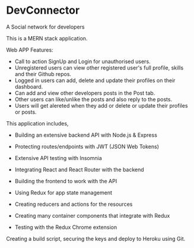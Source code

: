 # DevConnector

A Social network for developers

This is a MERN stack application.

Web APP Features:

- Call to action SignUp and Login for unauthorised users.
- Unregistered users can view other registered user's full profile, skills and their Github repos.
- Logged in users can add, delete and update their profiles on their dashboard.
- Can add and view other developers posts in the Post tab.
- Other users can like/unlike the posts and also reply to the posts.
- Users will get alereted when they add or delete or update their profiles or posts.

This application includes,

- Building an extensive backend API with Node.js & Express

- Protecting routes/endpoints with JWT (JSON Web Tokens)

- Extensive API testing with Insomnia

- Integrating React and React Router with the backend

- Building the frontend to work with the API

- Using Redux for app state management

- Creating reducers and actions for the resources

- Creating many container components that integrate with Redux

- Testing with the Redux Chrome extension

Creating a build script, securing the keys and deploy to Heroku using Git.
